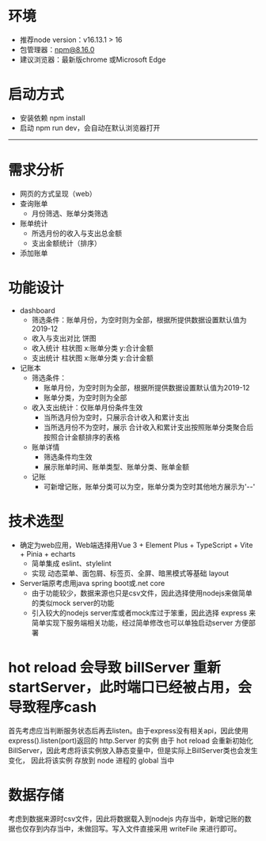 # 环境
- 推荐node version：v16.13.1  > 16
- 包管理器：npm@8.16.0
- 建议浏览器：最新版chrome  或Microsoft Edge

# 启动方式
- 安装依赖 npm install
- 启动 npm run dev，会自动在默认浏览器打开

----------------------------------------------------------------------

# 需求分析
- 网页的方式呈现（web）
- 查询账单
  - 月份筛选、账单分类筛选
- 账单统计
  - 所选月份的收入与支出总金额
  - 支出金额统计（排序）
- 添加账单

# 功能设计
- dashboard
  - 筛选条件：账单月份，为空时则为全部，根据所提供数据设置默认值为2019-12
  - 收入与支出对比 饼图
  - 收入统计 柱状图 x:账单分类 y:合计金额
  - 支出统计 柱状图 x:账单分类 y:合计金额
- 记账本
  - 筛选条件：
    - 账单月份，为空时则为全部，根据所提供数据设置默认值为2019-12
    - 账单分类，为空时则为全部
  - 收入支出统计：仅账单月份条件生效
    - 当所选月份为空时，只展示合计收入和累计支出
    - 当所选月份不为空时，展示 合计收入和累计支出按照账单分类聚合后按照合计金额排序的表格
  - 账单详情
    - 筛选条件均生效
    - 展示账单时间、账单类型、账单分类、账单金额
  - 记账
    - 可新增记账，账单分类可以为空，账单分类为空时其他地方展示为'--'

# 技术选型
- 确定为web应用，Web端选择用Vue 3 + Element Plus + TypeScript + Vite + Pinia + echarts
  - 简单集成 eslint、stylelint
  - 实现 动态菜单、面包屑、标签页、全屏、暗黑模式等基础 layout
- Server端原考虑用java spring boot或.net core
  - 由于功能较少，数据来源也只是csv文件，因此选择使用nodejs来做简单的类似mock server的功能
  - 引入较大的nodejs server库或者mock库过于笨重，因此选择 express 来简单实现下服务端相关功能，经过简单修改也可以单独启动server 方便部署


# hot reload 会导致 billServer 重新 startServer，此时端口已经被占用，会导致程序cash
首先考虑应当判断服务状态后再去listen。由于express没有相关api，因此使用express().listen(port)返回的 http.Server 的实例
由于 hot reload 会重新初始化 BillServer，因此考虑将该实例放入静态变量中，但是实际上BillServer类也会发生变化，
因此将该实例 存放到 node 进程的 global 当中

# 数据存储
考虑到数据来源时csv文件，因此将数据载入到nodejs 内存当中，新增记账的数据也仅存到内存当中，未做回写。写入文件直接采用 writeFile 来进行即可。